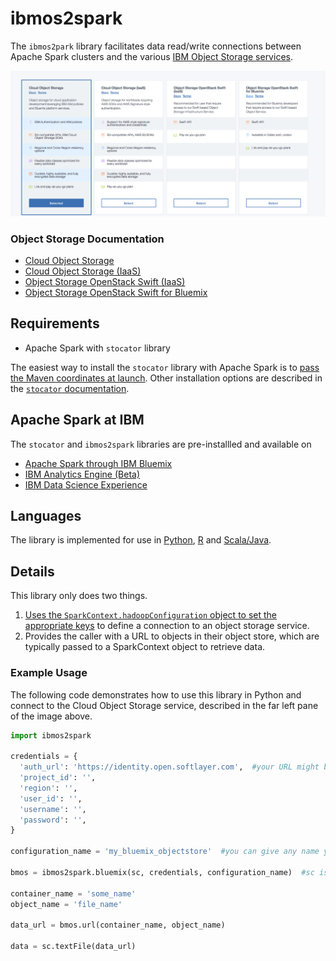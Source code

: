 # ibmos2spark

The `ibmos2park` library facilitates data read/write connections between Apache Spark clusters and the various 
[IBM Object Storage services](https://console.bluemix.net/catalog/infrastructure/object-storage-group). 

![IBM Object Storage Services](fig/ibm_objectstores.png "IBM Object Storage Services")

### Object Storage Documentation

* [Cloud Object Storage](https://www.bluemix.net/docs/services/cloud-object-storage/getting-started.html)
* [Cloud Object Storage (IaaS)](https://ibm-public-cos.github.io/crs-docs/)
* [Object Storage OpenStack Swift (IaaS)](https://ibm-public-cos.github.io/crs-docs/)
* [Object Storage OpenStack Swift for Bluemix](https://www.ng.bluemix.net/docs/services/ObjectStorage/index.html)


## Requirements

* Apache Spark with `stocator` library

The easiest way to install the `stocator` library with Apache Spark is to 
[pass the Maven coordinates at launch](https://spark-packages.org/package/SparkTC/stocator).
Other installation options are described in the [`stocator` documentation](https://github.com/SparkTC/stocator).

## Apache Spark at IBM

The `stocator` and `ibmos2spark` libraries are pre-installled and available on 

* [Apache Spark through IBM Bluemix](https://console.bluemix.net/catalog/services/apache-spark)
* [IBM Analytics Engine (Beta)](https://console.bluemix.net/catalog/services/ibm-analytics-engine)  
* [IBM Data Science Experience](https://datascience.ibm.com)

## Languages

The library is implemented for use in [Python](python), [R](r) and [Scala/Java](scala). 

## Details 

This library only does two things.

1. [Uses the `SparkContext.hadoopConfiguration` object to set the appropriate keys](https://github.com/SparkTC/stocator#configuration-keys) to define a connection to an object storage service.
2. Provides the caller with a URL to objects in their object store, which are typically passed to a SparkContext
object to retrieve data. 

### Example Usage

The following code demonstrates how to use this library in Python and connect to the Cloud Object Storage 
service, described in the far left pane of the image above. 

```python
import ibmos2spark

credentials = {
  'auth_url': 'https://identity.open.softlayer.com',  #your URL might be different
  'project_id': '',
  'region': '',
  'user_id': '',
  'username': '',
  'password': '',
}

configuration_name = 'my_bluemix_objectstore'  #you can give any name you like

bmos = ibmos2spark.bluemix(sc, credentials, configuration_name)  #sc is the SparkContext instance

container_name = 'some_name'
object_name = 'file_name'

data_url = bmos.url(container_name, object_name)

data = sc.textFile(data_url)
```
